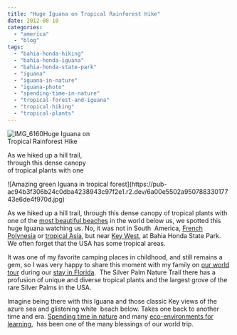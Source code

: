 ```yaml
---
title: "Huge Iguana on Tropical Rainforest Hike"
date: 2012-08-10
categories: 
  - "america"
  - "blog"
tags: 
  - "bahia-honda-hiking"
  - "bahia-honda-iguana"
  - "bahia-honda-state-park"
  - "iguana"
  - "iguana-in-nature"
  - "iguana-photo"
  - "spending-time-in-nature"
  - "tropical-forest-and-iguana"
  - "tropical-hiking"
  - "tropical-plants"
---
```


![IMG_6160](https://pub-ac94b3f306b24c0dba4238943c97f2e1.r2.dev/6a00e5502a95078833017743e6dde2970d.jpg)Huge Iguana on  
Tropical Rainforest Hike

As we hiked up a hill trail,  
through this dense canopy  
of tropical plants with one

<!--more--> ![Amazing green Iguana in tropical forest](https://pub-ac94b3f306b24c0dba4238943c97f2e1.r2.dev/6a00e5502a95078833017743e6de4f970d.jpg)  
  
As we hiked up a hill trail, through this dense canopy of tropical plants with one of the [most beautiful beaches](http://soultravelers3new.local/2012/02/tropical-paradise-at-budget-prices.html "One of the most beautiful beaches") in the world below us, we spotted this huge Iguana watching us. No, it was not in South  America, [French Polynesia](http://soultravelers3new.local/2010/10/family-travel-french-polynesia-cheaply.html "French Polynesia") or [tropical Asia](http://soultravelers3new.local/2012/06/why-learn-mandarin-in-tropical-asia-penang.html "tropical Asia"), but near [Key West](http://soultravelers3new.local/2012/02/key-west-vacation.html "key west vacation"), at Bahia Honda State Park. We often forget that the USA has some tropical areas.  
  
It was one of my favorite camping places in childhood, and still remains a gem, so I was very happy to share this moment with my family on [our world tour](http://soultravelers3new.local/2012/01/amazing-family-world-tour.html "around-the-world family trip") during our [stay in Florida](http://soultravelers3new.local/2011/10/florida-road-trip-sun-fun-family-vacation.html "road trip florida").  The Silver Palm Nature Trail there has a profusion of unique and diverse tropical plants and the largest grove of the rare Silver Palms in the USA.  
  
Imagine being there with this Iguana and those classic Key views of the azure sea and glistening white  beach below. Takes one back to another time and era. [Spending time in nature](http://soultravelers3new.local/2011/07/beautiful-butterfly-flowers-and-family-travel.html "spending time in nature") and many [eco-environments for learning](http://soultravelers3new.local/2012/04/environmental-education-world-school-kid.html "eco-environments for learning"),  has been one of the many blessings of our world trip.
